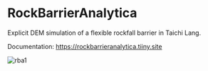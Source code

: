 ﻿# RockBarrierAnalytica
Explicit DEM simulation of a flexible rockfall barrier in Taichi Lang.


Documentation:
https://rockbarrieranalytica.tiiny.site




![rba1](https://github.com/igasparini/RockBarrierAnalytica/assets/89297816/8ffdf758-a989-47eb-9206-9fb481c25b18)
